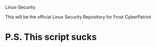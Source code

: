 Linux-Security

This will be the official Linux Security Repository for Frost CyberPatriot

# P.S. This script sucks
